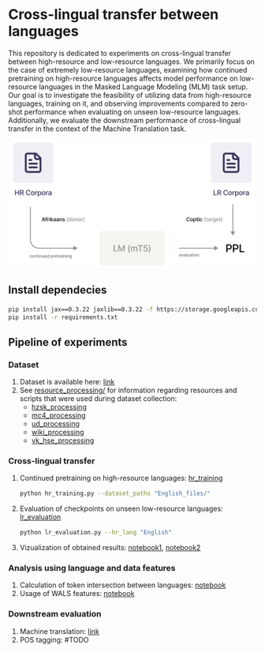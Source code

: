 # Cross-lingual transfer between languages

This repository is dedicated to experiments on cross-lingual transfer between high-resource and low-resource languages. We primarily focus on the case of extremely low-resource languages, examining how continued pretraining on high-resource languages affects model performance on low-resource languages in the Masked Language Modeling (MLM) task setup. Our goal is to investigate the feasibility of utilizing data from high-resource languages, training on it, and observing improvements compared to zero-shot performance when evaluating on unseen low-resource languages. Additionally, we evaluate the downstream performance of cross-lingual transfer in the context of the Machine Translation task.

<p align="center">
    <img src="data/schema.png" width=500px/>
</p>

## Install dependecies

```bash
pip install jax==0.3.22 jaxlib==0.3.22 -f https://storage.googleapis.com/jax-releases/jax_releases.html
pip install -r requirements.txt
```

## Pipeline of experiments

### Dataset
1. Dataset is available here: [link]()
2. See [resource_processing/](resource_processing/) for information regarding resources and scripts that were used during dataset collection:
    * [hzsk_processing](resource_processing/hzsk_processing.py)
    * [mc4_processing](resource_processing/mc4_processing.py)
    * [ud_processing](resource_processing/ud_processing.py)
    * [wiki_processing](wiki_processing/ud_processing.py)
    * [vk_hse_processing](wiki_processing/ud_processing.py)
    
### Cross-lingual transfer
1. Continued pretraining on high-resource languages: [hr_training](mt5_experiments/hr_training.py)
    ```bash
    python hr_training.py --dataset_paths "English_files/"
    ```
2. Evaluation of checkpoints on unseen low-resource languages: [lr_evaluation](mt5_experiments/lr_evaluation.py)
    ```bash
    python lr_evaluation.py --hr_lang "English"
    ```
3. Vizualization of obtained results: [notebook1](notebooks/mlm-statistic.ipynb), [notebook2](notebooks/TL%20visualization.ipynb)

### Analysis using language and data features
1. Calculation of token intersection between languages: [notebook](notebooks/Tokens%20intersection.ipynb)
2. Usage of WALS features: [notebook](notebooks/wals_feat.ipynb)

### Downstream evaluation
1. Machine translation: [link](downstream_eval/run_checkpoints_modest_wu.sh)
2. POS tagging: #TODO